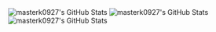 <img src="https://github-readme-stats.vercel.app/api?username=masterk0927&theme=tokyonight&show_icons=true&hide_border=true&count_private=true" alt="masterk0927's GitHub Stats" />

<img src="https://github-readme-stats.vercel.app/api/top-langs/?username=masterk0927&theme=tokyonight&show_icons=true&hide_border=true&layout=compact" alt="masterk0927's GitHub Stats" />

<img src="https://streak-stats.demolab.com?user=masterk0927&theme=tokyonight&hide_border=true" alt="masterk0927's GitHub Stats" />